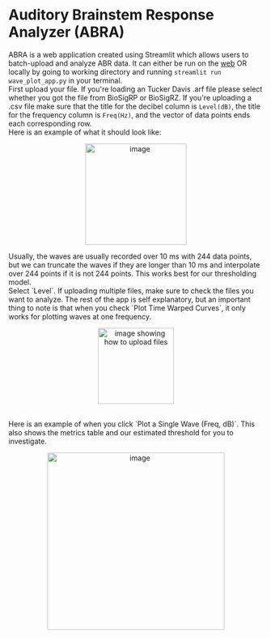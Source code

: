 # Auditory Brainstem Response Analyzer (ABRA)
ABRA is a web application created using Streamlit which allows users to batch-upload and analyze ABR data.
It can either be run on the [web](ucsdabranalysis.streamlit.app)
OR
locally by going to working directory and running `streamlit run wave_plot_app.py` in your terminal.
<br>
First upload your file. If you're loading an Tucker Davis .arf file please select whether you got the file from BioSigRP or BioSigRZ. If you're uploading a .csv file make sure that the title for the decibel column is `Level(dB)`, the title for the frequency column is `Freq(Hz)`, and the vector of data points ends each corresponding row.
<br>
Here is an example of what it should look like:
<p align="center">
<img width="200" alt="image" src="https://github.com/abhierra2/ucsdpracticum/assets/138847449/55317741-5585-47c8-9e45-90df52de8957">
</p>
Usually, the waves are usually recorded over 10 ms with 244 data points, but we can truncate the waves if they are longer than 10 ms and interpolate over 244 points if it is not 244 points. This works best for our thresholding model.
<br>
Select `Level`. If uploading multiple files, make sure to check the files you want to analyze. The rest of the app is self explanatory, but an important thing to note is that when you check `Plot Time Warped Curves`, it only works for plotting waves at one frequency.
<br>
<p align="center">
<img width="150" alt="image showing how to upload files" src="https://github.com/abhierra2/ucsdpracticum/assets/138847449/f56df5a4-4712-4a12-bfe9-5f7b0fcc2ed6">
</p>
<br>
Here is an example of when you click `Plot a Single Wave (Freq, dB)`. This also shows the metrics table and our estimated threshold for you to investigate.
<p align="center">
<img width="350" alt="image" src="https://github.com/abhierra2/ucsdpracticum/assets/138847449/c9b5ebd5-a8c8-40de-87aa-36b4af22b311">
</p>
